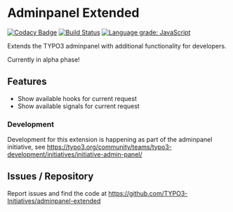 # Adminpanel Extended

[![Codacy Badge](https://api.codacy.com/project/badge/Grade/1374a9be711846e2b89f9900061d0523)](https://www.codacy.com/app/susanne.moog/adminpanel-extended?utm_source=github.com&utm_medium=referral&utm_content=TYPO3-Initiatives/adminpanel-extended&utm_campaign=Badge_Grade)
[![Build Status](https://travis-ci.com/TYPO3-Initiatives/adminpanel-extended.svg?branch=develop)](https://travis-ci.com/TYPO3-Initiatives/adminpanel-extended)
[![Language grade: JavaScript](https://img.shields.io/lgtm/grade/javascript/g/TYPO3-Initiatives/adminpanel-extended.svg?logo=lgtm&logoWidth=18)](https://lgtm.com/projects/g/TYPO3-Initiatives/adminpanel-extended/context:javascript)

Extends the TYPO3 adminpanel with additional functionality for developers.

Currently in alpha phase!

## Features

-   Show available hooks for current request
-   Show available signals for current request

### Development

Development for this extension is happening as part of the adminpanel initiative, see 
<https://typo3.org/community/teams/typo3-development/initiatives/initiative-admin-panel/>

## Issues / Repository

Report issues and find the code at <https://github.com/TYPO3-Initiatives/adminpanel-extended>

